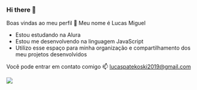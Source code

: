### Hi there 👋
Boas vindas ao meu perfil 💙
Meu nome é Lucas Miguel

* Estou estudando na Alura
* Estou me desenvolvendo na linguagem JavaScript
* Utilizo esse espaço para minha organização e compartilhamento dos meu projetos desenvolvidos


Você pode entrar em contato comigo 📫
lucaspatekoski2019@gmail.com

![](![image](https://github.com/Patekoski/Patekoski/assets/168353241/925d282c-7438-4bb9-9eb6-fc3b146e2a87)
)

